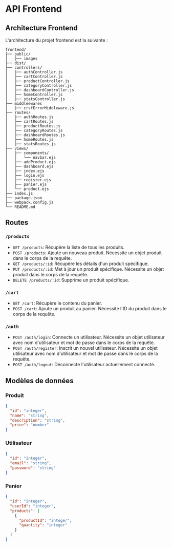 # API Frontend

## Architecture Frontend

L'architecture du projet frontend est la suivante :

```
frontend/
├── public/
│   ├── images
├── dist/
├── controllers/
│   ├── authController.js
│   ├── cartController.js
│   ├── productController.js
│   ├── categoryController.js
│   ├── dashboardController.js
│   ├── homeController.js
│   ├── statsController.js
├── middleewares
│   ├── crsfErrorMiddleware.js
├── routes/
│   ├── authRoutes.js
│   ├── cartRoutes.js
│   ├── productRoutes.js
│   ├── categoryRoutes.js
│   ├── dashboardRoutes.js
│   ├── homeRoutes.js
│   ├── statsRoutes.js
├── views/
│   ├── components/
│   │   └── navbar.ejs
│   ├── addProduct.ejs
│   ├── dashboard.ejs
│   ├── index.ejs
│   ├── login.ejs
│   ├── register.ejs
│   ├── panier.ejs
│   └── product.ejs
├── index.js
├── package.json
├── webpack.config.js
└── README.md

```
## Routes

### `/products`

- `GET /products`: Récupère la liste de tous les produits.
- `POST /products`: Ajoute un nouveau produit. Nécessite un objet produit dans le corps de la requête.
- `GET /products/:id`: Récupère les détails d'un produit spécifique.
- `PUT /products/:id`: Met à jour un produit spécifique. Nécessite un objet produit dans le corps de la requête.
- `DELETE /products/:id`: Supprime un produit spécifique.

### `/cart`

- `GET /cart`: Récupère le contenu du panier.
- `POST /cart`: Ajoute un produit au panier. Nécessite l'ID du produit dans le corps de la requête.

### `/auth`

- `POST /auth/login`: Connecte un utilisateur. Nécessite un objet utilisateur avec nom d'utilisateur et mot de passe dans le corps de la requête.
- `POST /auth/register`: Inscrit un nouvel utilisateur. Nécessite un objet utilisateur avec  nom d'utilisateur et mot de passe dans le corps de la requête.
- `POST /auth/logout`: Déconnecte l'utilisateur actuellement connecté.


## Modèles de données

### Produit

```json
{
  "id": "integer",
  "name": "string",
  "description": "string",
  "price": "number"
}
```
### Utilisateur

```json
{
  "id": "integer",
  "email": "string",
  "password": "string"
}
``` 

### Panier

```json
{
  "id": "integer",
  "userId": "integer",
  "products": [
    {
      "productId": "integer",
      "quantity": "integer"
    }
  ]
}
``` 

